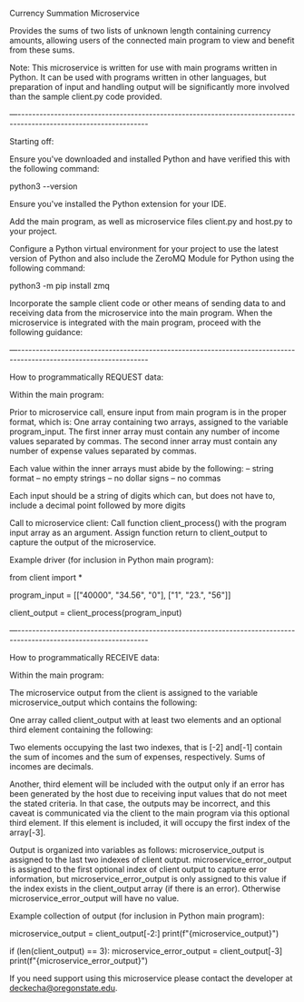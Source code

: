 Currency Summation Microservice

Provides the sums of two lists of unknown length containing currency amounts, allowing users of the connected main program to view and benefit from these sums.

Note: This microservice is written for use with main programs written in Python.  It can be used with programs written in other languages, but preparation of input and handling output will be significantly more involved than the sample client.py code provided.

—------------------------------------------------------------------------------------------------------------------

Starting off:

Ensure you've downloaded and installed Python and have verified this with the following command:

python3 --version

Ensure you've installed the Python extension for your IDE.

Add the main program, as well as microservice files client.py and host.py to your project.

Configure a Python virtual environment for your project to use the latest version of Python and also include the ZeroMQ Module for Python using the following command:

python3 -m pip install zmq

Incorporate the sample client code or other means of sending data to and receiving data from the microservice into the main program.  When the microservice is integrated with the main program, proceed with the following guidance:

—------------------------------------------------------------------------------------------------------------------

How to programmatically REQUEST data:

Within the main program:

Prior to microservice call, ensure input from main program is in the proper format, which is:  One array containing two arrays, assigned to the variable program_input.  The first inner array must contain any number of income values separated by commas.  The second inner array must contain any number of expense values separated by commas.

Each value within the inner arrays must abide by the following:
–  string format
–  no empty strings
–  no dollar signs
–  no commas

Each input should be a string of digits which can, but does not have to, include a decimal point followed by more digits

Call to microservice client:
Call function client_process() with the program input array as an argument.  Assign function return to client_output to capture the output of the microservice.

Example driver (for inclusion in Python main program):


from client import *

program_input = [["40000", "34.56", "0"], ["1", "23.", "56"]]

client_output = client_process(program_input)

—------------------------------------------------------------------------------------------------------------------

How to programmatically RECEIVE data:

Within the main program:

The microservice output from the client is assigned to the variable microservice_output which contains the following:

One array called client_output with at least two elements and an optional third element containing the following:

Two elements occupying the last two indexes, that is [-2] and[-1] contain the sum of incomes  and the sum of expenses, respectively.
Sums of incomes are decimals.

Another, third element will be included with the output only if an error has been generated by the host due to receiving input values that do not meet the stated criteria.  In that case, the outputs may be incorrect, and this caveat is communicated via the client to the main program via this optional third element.  If this element is included, it will occupy the first index of the array[-3].

Output is organized into variables as follows:
microservice_output is assigned to the last two indexes of client output.
microservice_error_output is assigned to the first optional index of client output to capture error information, but microservice_error_output is only assigned to this value if the index exists in the client_output array (if there is an error).  Otherwise microservice_error_output  will have no value.


Example collection of output (for inclusion in Python main program):

microservice_output = client_output[-2:]
print(f"{microservice_output}")


if (len(client_output) == 3):
   microservice_error_output = client_output[-3]
   print(f"{microservice_error_output}")


If you need support using this microservice please contact the developer at deckecha@oregonstate.edu.





